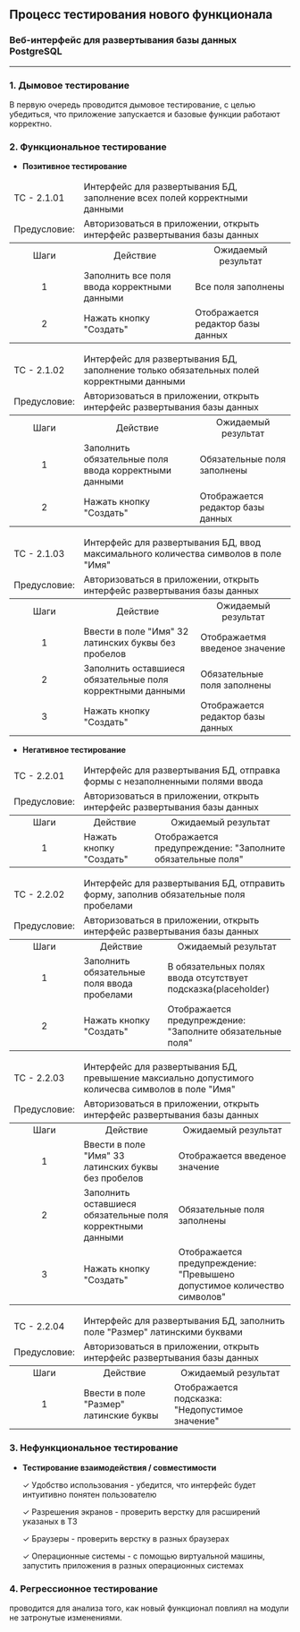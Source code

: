 ## Процесс тестирования нового функционала
### Веб-интерфейс для развертывания базы данных PostgreSQL

---
### 1.  Дымовое тестирование
В первую очередь проводится дымовое тестирование, с целью убедиться, что приложение запускается и базовые функции 
работают корректно.

### 2. Функциональное тестирование
* **Позитивное тестирование**

<table>
    <thead>
        <tr>
            <td>ТС - 2.1.01</td>
            <td colspan="2"> Интерфейс для развертывания БД, заполнение всех полей корректными данными</td>
        </tr>
        <tr>
            <td>Предусловие:</td>
            <td colspan="2">Авторизоваться в приложении, открыть интерфейс развертывания базы данных</td>
        </tr>
    </thead>
    <tbody>
        <tr align="center">
           <td>Шаги</td>
           <td>Действие</td>
           <td>Ожидаемый результат</td>
        </tr>
        <tr>
           <td align="center">1</td>
           <td>Заполнить все поля ввода корректными данными</td>
           <td>Все поля заполнены</td>
        </tr>
        <tr>
           <td align="center">2</td>
           <td>Нажать кнопку "Создать"</td>
           <td>Отображается редактор базы данных</td>
        </tr>
    </tbody>
</table>

<table>
    <thead>
        <tr>
            <td>ТС - 2.1.02</td>
            <td colspan="2"> Интерфейс для развертывания БД, заполнение только обязательных полей корректными данными</td>
        </tr>
        <tr>
            <td>Предусловие:</td>
            <td colspan="2">Авторизоваться в приложении, открыть интерфейс развертывания базы данных</td>
        </tr>
    </thead>
    <tbody>
        <tr align="center">
           <td>Шаги</td>
           <td>Действие</td>
           <td>Ожидаемый результат</td>
        </tr>
        <tr>
           <td align="center">1</td>
           <td>Заполнить обязательные поля ввода корректными данными</td>
           <td>Обязательные поля заполнены</td>
        </tr>
        <tr>
           <td align="center">2</td>
           <td>Нажать кнопку "Создать"</td>
           <td>Отображается редактор базы данных</td>
        </tr>
    </tbody>
</table>

<table>
    <thead>
        <tr>
            <td>ТС - 2.1.03</td>
            <td colspan="2"> Интерфейс для развертывания БД, ввод максимального количества символов в поле "Имя"</td>
        </tr>
        <tr>
            <td>Предусловие:</td>
            <td colspan="2">Авторизоваться в приложении, открыть интерфейс развертывания базы данных</td>
        </tr>
    </thead>
    <tbody>
        <tr align="center">
           <td>Шаги</td>
           <td>Действие</td>
           <td>Ожидаемый результат</td>
        </tr>
        <tr>
           <td align="center">1</td>
           <td>Ввести в поле "Имя" 32 латинских буквы без пробелов</td>
           <td>Отображаетмя введеное значение</td>
        </tr>
        <tr>
           <td align="center">2</td>
           <td>Заполнить оставшиеся обязательные поля корректными данными</td>
           <td>Обязательные поля заполнены</td>
        </tr>
        <tr>
           <td align="center">3</td>
           <td>Нажать кнопку "Создать"</td>
           <td>Отображается редактор базы данных</td>
        </tr>
    </tbody>
</table>

* **Негативное тестирование**

<table>
    <thead>
        <tr>
            <td>ТС - 2.2.01</td>
            <td colspan="2"> Интерфейс для развертывания БД, отправка формы с незаполненными полями ввода</td>
        </tr>
        <tr>
            <td>Предусловие:</td>
            <td colspan="2">Авторизоваться в приложении, открыть интерфейс развертывания базы данных</td>
        </tr>
    </thead>
    <tbody>
        <tr align="center">
           <td>Шаги</td>
           <td>Действие</td>
           <td>Ожидаемый результат</td>
        </tr>
        <tr>
           <td align="center">1</td>
           <td>Нажать кнопку "Создать"</td>
           <td>Отображается предупреждение: "Заполните обязательные поля"</td>
        </tr>
    </tbody>
</table>

<table>
    <thead>
        <tr>
            <td>ТС - 2.2.02</td>
            <td colspan="2"> Интерфейс для развертывания БД, отправить форму, заполнив обязательные поля пробелами</td>
        </tr>
        <tr>
            <td>Предусловие:</td>
            <td colspan="2">Авторизоваться в приложении, открыть интерфейс развертывания базы данных</td>
        </tr>
    </thead>
    <tbody>
        <tr align="center">
           <td>Шаги</td>
           <td>Действие</td>
           <td>Ожидаемый результат</td>
        </tr>
        <tr>
           <td align="center">1</td>
           <td>Заполнить обязательные поля ввода пробелами</td>
           <td>В обязательных полях ввода отсутствует подсказка(placeholder)</td>
        </tr>
        <tr>
           <td align="center">2</td>
           <td>Нажать кнопку "Создать"</td>
           <td>Отображается предупреждение: "Заполните обязательные поля"</td>
        </tr>
    </tbody>
</table>

<table>
    <thead>
        <tr>
            <td>ТС - 2.2.03</td>
            <td colspan="2">
                Интерфейс для развертывания БД, превышение максиально допустимого количесва символов в поле "Имя"
            </td>
        </tr>
        <tr>
            <td>Предусловие:</td>
            <td colspan="2">Авторизоваться в приложении, открыть интерфейс развертывания базы данных</td>
        </tr>
    </thead>
    <tbody>
        <tr align="center">
           <td>Шаги</td>
           <td>Действие</td>
           <td>Ожидаемый результат</td>
        </tr>
        <tr>
           <td align="center">1</td>
           <td>Ввести в поле "Имя" 33 латинских буквы без пробелов</td>
           <td>Отображается введеное значение</td>
        </tr>
        <tr>
           <td align="center">2</td>
           <td>Заполнить оставшиеся обязательные поля корректными данными</td>
           <td>Обязательные поля заполнены</td>
        </tr>
        <tr>
           <td align="center">3</td>
           <td>Нажать кнопку "Создать"</td>
           <td>Отображается предупреждение: "Превышено допустимое количество символов"</td>
        </tr>
    </tbody>
</table>

<table>
    <thead>
        <tr>
            <td>ТС - 2.2.04</td>
            <td colspan="2">Интерфейс для развертывания БД, заполнить поле "Размер" латинскими буквами</td>
        </tr>
        <tr>
            <td>Предусловие:</td>
            <td colspan="2">Авторизоваться в приложении, открыть интерфейс развертывания базы данных</td>
        </tr>
    </thead>
    <tbody>
        <tr align="center">
           <td>Шаги</td>
           <td>Действие</td>
           <td>Ожидаемый результат</td>
        </tr>
        <tr>
           <td align="center">1</td>
           <td>Ввести в поле "Размер" латинские буквы</td>
           <td>Отображается подсказка: "Недопустимое значение"</td>
        </tr>
    </tbody>
</table>


### 3. Нефункциональное тестирование

* **Тестирование взаимодействия / совместимости**

    ✓ Удобство использования - убедится, что интерфейс будет интуитивно понятен пользователю

    ✓ Разрешения экранов - проверить верстку для расширений указаных в ТЗ
  
    ✓ Браузеры - проверить верстку в разных браузерах
    
    ✓ Операционные системы - с помощью виртуальной машины, запустить приложения в разных операционных системах

### 4. Регрессионное тестирование 
проводится для анализа того, как новый функционал повлиял на модули не затронутые изменениями.